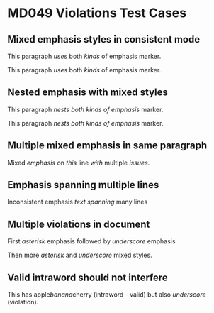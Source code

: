 # MD049 Violations Test Cases

## Mixed emphasis styles in consistent mode

This paragraph *uses* both _kinds_ of emphasis marker.

This paragraph _uses_ both *kinds* of emphasis marker.

## Nested emphasis with mixed styles

This paragraph *nests both _kinds_ of emphasis* marker.

This paragraph _nests both *kinds* of emphasis_ marker.

## Multiple mixed emphasis in same paragraph

Mixed *emphasis* on _this_ line *with* multiple _issues_.

## Emphasis spanning multiple lines

Inconsistent
emphasis _text
spanning_ many
lines

## Multiple violations in document

First *asterisk* emphasis followed by _underscore_ emphasis.

Then more *asterisk* and _underscore_ mixed styles.

## Valid intraword should not interfere

This has apple*banana*cherry (intraword - valid) but also _underscore_ (violation).